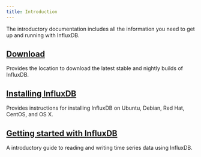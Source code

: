 ```yaml
---
title: Introduction
---
```


The introductory documentation includes all the information you need to get up and running with InfluxDB.

## [Download](https://influxdata.com/downloads/#influxdb)

Provides the location to download the latest stable and nightly builds of InfluxDB.

## [Installing InfluxDB](/influxdb/v1.4/introduction/installation/)

Provides instructions for installing InfluxDB on Ubuntu, Debian, Red Hat, CentOS, and OS X.

## [Getting started with InfluxDB](/influxdb/v1.4/introduction/getting_started/)

A introductory guide to reading and writing time series data using InfluxDB.
